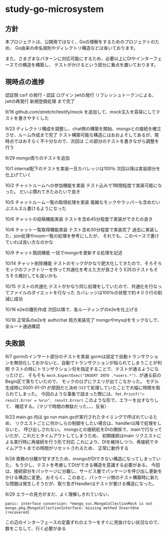 # study-go-microsystem

## 方針

本プロジェクトは、公開用ではなく、Goの理解をするためのプロジェクトのため、
Go由来の命名規則やディレクトリ構造などは省いております。

また、さまざまなパターンに対応可能にするため、必要以上にDIやインターフェースでの構造を構築し、
テストがかけるという部分に重点を置いております。

## 現時点の進捗

認証側
csrf の発行・認証
ログイン jwtの発行
リフレッシュトークンによる、jwtの再発行
新規登録処理
まで完了

9/16
github.com/stretchr/testify/mock を追加して、mock注入を容易にしてテストを書きやすくした

9/23
ディレクトリ構成を調整し、chat側の構築を開始、mongoとの接続を確立させ、ルーム作成まで完了
テスト構築可能な構造にはおおよそしてあるが、現時点ではおそらく不十分なので、次回は
この部分のテストを書きながら調整を行う

9/29
mongo周りのテストを追加

10/1
internal配下のテストを実装一旦カバレッジは100％
次回以降は実装部分を仕上げていく

10/2
チャットルームへの参加機能を実装
テスト込みで1時間程度で実装可能になった。
だいぶ慣れてきたみたいで良き

10/5
チャットルーム一覧の取得処理を実装
複雑なモックやラッパーも含めだいぶスルスル書けるようになった

10/6
チャットの投稿機能実装
テストを含め45分程度で実装ができたの良き

10/8
チャット一覧取得機能実装
テスト含め30分程度で実装完了
過去に実装した、join処理やroom一覧の処理を参考にしたが、
それでも、このペースで書けていれば良い方なのかな

10/9
チャット既読機能
一括でmongoを更新する処理を記述

10/14
チャット削除機能
テストのモックがかなり肥大化してきたので、そろそろモックのファクトリーを作って共通化を考えた方が良さそう
E2Eのテストもそろそろ検討しても良いかも

10/15
テストの共通化
テストがかなり同じ処理をしていたので、共通化を行なってファイルのダイエットを行なった
カバレッジは100％の状態で約４００行の削減に成功

10/16
e2eの雛形作成
次回以降で、各ルーティングのe2eを仕上げる

10/18
正常系のe2eを auth/chat 両方実装完了
mongoやmysqlをモックなしで、全ルート通過確認

## 失敗談
9/7 
gormのインサート部分のテストを実装
gormは設定で自動トランザクションを無効化しておかないと、自動でトランザクションが貼られてしまうことが判明
テストの時にトランザクション句を指定することで、テストが通るようになったけど、
そもそも `mock.ExpectExec("INSERT INTO .*users.*").` が通る前の Begin区で落ちていたので、
モックのログにクエリが出てこなかった。
モデル生成時に0001-01-01 が原因だと決めつけて処理していたことで大幅に時間を取られてしまった。
今回のような事象で詰まった際には、`fmt.Printf("🔥 result.Error = %v\n", result.Error)` このような形で、エラーを出すなりして、
確認する。（マジで時間の無駄だった、、、反省）

9/23
main.go 内は go run main.goが実行されたタイミングで呼ばれているため、
リクエストごとに何かしらの制御をしたい場合は、handler以降で処理をしないと、
呼び出しされない。
mongoとの接続処をDIの関係で、mainで行なっていたが、これだとタイムアウトしてしまうため、
初期接続はmain リクエストによる実行時に再接続を行う形で対応
これにより、DIを維持しつつ、再接続でタイムアウトまでの時間がリセットされるため、
正常に動作する

9/28
責務の分離が甘すぎたため、mongoがDIできない構造になってしまっていた。
もう少し、テストを考慮してDIができる構造を意識する必要がある。
今回は、接続部分をパッケージに分離し、サービス層でパッケージを呼び出し更新をかける構造に変更。
おそらく、このあと、パッケージ側のテスト構築時に新たな問題は発生しそうだが、取り急ぎHandlerはテストが書ける構造になった。

9/29
エラーの見方がまだ、よく理解しきれていない、

```
panic: interface conversion: *mongo_svc.MongoCollectionMock is not mongo_pkg.MongoCollectionInterface: missing method InsertOne [recovered]
```

この辺のインターフェースの定義ずれのエラーをすぐに見抜けない状況なので、数をこなして、行く必要がある
